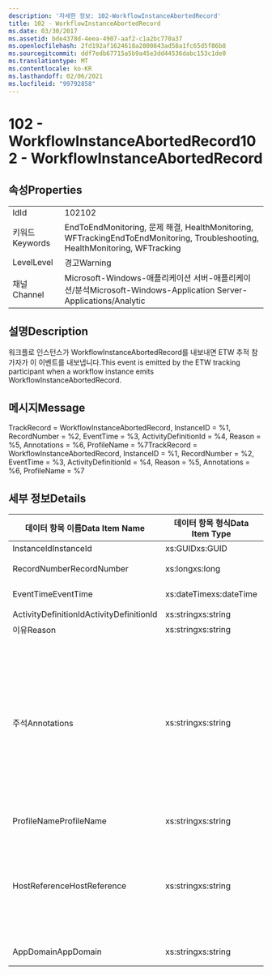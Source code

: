 ```yaml
---
description: '자세한 정보: 102-WorkflowInstanceAbortedRecord'
title: 102 - WorkflowInstanceAbortedRecord
ms.date: 03/30/2017
ms.assetid: bde4378d-4eea-4907-aaf2-c1a2bc770a37
ms.openlocfilehash: 2fd192af1624618a2800843ad58a1fc65d5f86b8
ms.sourcegitcommit: ddf7edb67715a5b9a45e3dd44536dabc153c1de0
ms.translationtype: MT
ms.contentlocale: ko-KR
ms.lasthandoff: 02/06/2021
ms.locfileid: "99792858"
---
```

# <a name="102---workflowinstanceabortedrecord"></a><span data-ttu-id="f989f-103">102 - WorkflowInstanceAbortedRecord</span><span class="sxs-lookup"><span data-stu-id="f989f-103">102 - WorkflowInstanceAbortedRecord</span></span>

## <a name="properties"></a><span data-ttu-id="f989f-104">속성</span><span class="sxs-lookup"><span data-stu-id="f989f-104">Properties</span></span>  
  
|||  
|-|-|  
|<span data-ttu-id="f989f-105">Id</span><span class="sxs-lookup"><span data-stu-id="f989f-105">Id</span></span>|<span data-ttu-id="f989f-106">102</span><span class="sxs-lookup"><span data-stu-id="f989f-106">102</span></span>|  
|<span data-ttu-id="f989f-107">키워드</span><span class="sxs-lookup"><span data-stu-id="f989f-107">Keywords</span></span>|<span data-ttu-id="f989f-108">EndToEndMonitoring, 문제 해결, HealthMonitoring, WFTracking</span><span class="sxs-lookup"><span data-stu-id="f989f-108">EndToEndMonitoring, Troubleshooting, HealthMonitoring, WFTracking</span></span>|  
|<span data-ttu-id="f989f-109">Level</span><span class="sxs-lookup"><span data-stu-id="f989f-109">Level</span></span>|<span data-ttu-id="f989f-110">경고</span><span class="sxs-lookup"><span data-stu-id="f989f-110">Warning</span></span>|  
|<span data-ttu-id="f989f-111">채널</span><span class="sxs-lookup"><span data-stu-id="f989f-111">Channel</span></span>|<span data-ttu-id="f989f-112">Microsoft-Windows-애플리케이션 서버-애플리케이션/분석</span><span class="sxs-lookup"><span data-stu-id="f989f-112">Microsoft-Windows-Application Server-Applications/Analytic</span></span>|  
  
## <a name="description"></a><span data-ttu-id="f989f-113">설명</span><span class="sxs-lookup"><span data-stu-id="f989f-113">Description</span></span>  

 <span data-ttu-id="f989f-114">워크플로 인스턴스가 WorkflowInstanceAbortedRecord를 내보내면 ETW 추적 참가자가 이 이벤트를 내보냅니다.</span><span class="sxs-lookup"><span data-stu-id="f989f-114">This event is emitted by the ETW tracking participant when a workflow instance emits WorkflowInstanceAbortedRecord.</span></span>  
  
## <a name="message"></a><span data-ttu-id="f989f-115">메시지</span><span class="sxs-lookup"><span data-stu-id="f989f-115">Message</span></span>  

 <span data-ttu-id="f989f-116">TrackRecord = WorkflowInstanceAbortedRecord, InstanceID = %1, RecordNumber = %2, EventTime = %3, ActivityDefinitionId = %4, Reason = %5, Annotations = %6, ProfileName = %7</span><span class="sxs-lookup"><span data-stu-id="f989f-116">TrackRecord = WorkflowInstanceAbortedRecord, InstanceID = %1, RecordNumber = %2, EventTime = %3, ActivityDefinitionId = %4, Reason = %5, Annotations = %6, ProfileName = %7</span></span>  
  
## <a name="details"></a><span data-ttu-id="f989f-117">세부 정보</span><span class="sxs-lookup"><span data-stu-id="f989f-117">Details</span></span>  
  
|<span data-ttu-id="f989f-118">데이터 항목 이름</span><span class="sxs-lookup"><span data-stu-id="f989f-118">Data Item Name</span></span>|<span data-ttu-id="f989f-119">데이터 항목 형식</span><span class="sxs-lookup"><span data-stu-id="f989f-119">Data Item Type</span></span>|<span data-ttu-id="f989f-120">설명</span><span class="sxs-lookup"><span data-stu-id="f989f-120">Description</span></span>|  
|--------------------|--------------------|-----------------|  
|<span data-ttu-id="f989f-121">InstanceId</span><span class="sxs-lookup"><span data-stu-id="f989f-121">InstanceId</span></span>|<span data-ttu-id="f989f-122">xs:GUID</span><span class="sxs-lookup"><span data-stu-id="f989f-122">xs:GUID</span></span>|<span data-ttu-id="f989f-123">워크플로의 인스턴스 ID</span><span class="sxs-lookup"><span data-stu-id="f989f-123">The instance id for the workflow</span></span>|  
|<span data-ttu-id="f989f-124">RecordNumber</span><span class="sxs-lookup"><span data-stu-id="f989f-124">RecordNumber</span></span>|<span data-ttu-id="f989f-125">xs:long</span><span class="sxs-lookup"><span data-stu-id="f989f-125">xs:long</span></span>|<span data-ttu-id="f989f-126">내보낸 레코드의 시퀀스 번호</span><span class="sxs-lookup"><span data-stu-id="f989f-126">The sequence number of the emitted record</span></span>|  
|<span data-ttu-id="f989f-127">EventTime</span><span class="sxs-lookup"><span data-stu-id="f989f-127">EventTime</span></span>|<span data-ttu-id="f989f-128">xs:dateTime</span><span class="sxs-lookup"><span data-stu-id="f989f-128">xs:dateTime</span></span>|<span data-ttu-id="f989f-129">이벤트를 내보낸 시간(UTC)</span><span class="sxs-lookup"><span data-stu-id="f989f-129">The time in UTC when the event was emitted</span></span>|  
|<span data-ttu-id="f989f-130">ActivityDefinitionId</span><span class="sxs-lookup"><span data-stu-id="f989f-130">ActivityDefinitionId</span></span>|<span data-ttu-id="f989f-131">xs:string</span><span class="sxs-lookup"><span data-stu-id="f989f-131">xs:string</span></span>|<span data-ttu-id="f989f-132">워크플로의 루트 활동 이름</span><span class="sxs-lookup"><span data-stu-id="f989f-132">The name of the root activity in the workflow</span></span>|  
|<span data-ttu-id="f989f-133">이유</span><span class="sxs-lookup"><span data-stu-id="f989f-133">Reason</span></span>|<span data-ttu-id="f989f-134">xs:string</span><span class="sxs-lookup"><span data-stu-id="f989f-134">xs:string</span></span>|<span data-ttu-id="f989f-135">워크플로가 중단된 이유</span><span class="sxs-lookup"><span data-stu-id="f989f-135">The reason the workflow was aborted</span></span>|  
|<span data-ttu-id="f989f-136">주석</span><span class="sxs-lookup"><span data-stu-id="f989f-136">Annotations</span></span>|<span data-ttu-id="f989f-137">xs:string</span><span class="sxs-lookup"><span data-stu-id="f989f-137">xs:string</span></span>|<span data-ttu-id="f989f-138">이 이벤트에 추가된 주석입니다.</span><span class="sxs-lookup"><span data-stu-id="f989f-138">The annotations that were added to this event.</span></span>  <span data-ttu-id="f989f-139">값은 xml 요소에 a 형식으로 저장 됩니다 \<items> \< item  name = "annotationName" type="System.String"> \</item> \</items> .</span><span class="sxs-lookup"><span data-stu-id="f989f-139">The values are stored in an xml element in the format \<items>\< item  name = "annotationName" type="System.String">annotationValue\</item>\</items>.</span></span>  <span data-ttu-id="f989f-140">주석을 지정 하지 않으면 문자열에가 포함 \<items/> 됩니다.</span><span class="sxs-lookup"><span data-stu-id="f989f-140">If no annotations are specified then the string contains \<items/>.</span></span> <span data-ttu-id="f989f-141">ETW 이벤트 크기는 ETW 버퍼 크기 또는 ETW 이벤트의 최대 페이로드에 따라 제한됩니다.</span><span class="sxs-lookup"><span data-stu-id="f989f-141">The ETW event size is limited by the ETW buffer size or the max payload for an ETW event.</span></span> <span data-ttu-id="f989f-142">이벤트 크기가 ETW 제한을 초과 하면 주석을 삭제 하 고 주석 값을 ...로 대체 하 여 이벤트를 자릅니다. \<items> \</items></span><span class="sxs-lookup"><span data-stu-id="f989f-142">If the size of the event exceeds the ETW limits, then the event is truncated by dropping the annotations and replacing the annotation value with \<items>...\</items>.</span></span>|  
|<span data-ttu-id="f989f-143">ProfileName</span><span class="sxs-lookup"><span data-stu-id="f989f-143">ProfileName</span></span>|<span data-ttu-id="f989f-144">xs:string</span><span class="sxs-lookup"><span data-stu-id="f989f-144">xs:string</span></span>|<span data-ttu-id="f989f-145">이 이벤트를 내보낸 이름 또는 추적 프로필</span><span class="sxs-lookup"><span data-stu-id="f989f-145">The name or the tracking profile that resulted in this event being emitted</span></span>|  
|<span data-ttu-id="f989f-146">HostReference</span><span class="sxs-lookup"><span data-stu-id="f989f-146">HostReference</span></span>|<span data-ttu-id="f989f-147">xs:string</span><span class="sxs-lookup"><span data-stu-id="f989f-147">xs:string</span></span>|<span data-ttu-id="f989f-148">웹 호스팅 서비스의 경우 이 필드는 웹 계층의 서비스를 고유하게 식별합니다.</span><span class="sxs-lookup"><span data-stu-id="f989f-148">For web hosted services, this field uniquely identifies the service in the web hierarchy.</span></span>  <span data-ttu-id="f989f-149">해당 형식은 ' 웹 사이트 이름 응용 프로그램 가상 경로&#124;서비스 가상 경로&#124;ServiceName ' 예: ' Default Web Site/CalculatorApplication&#124;/CalculatorService.svc&#124;CalculatorService '로 정의 됩니다.</span><span class="sxs-lookup"><span data-stu-id="f989f-149">Its format is defined as 'Web Site Name Application Virtual Path&#124;Service Virtual Path&#124;ServiceName' Example: 'Default Web Site/CalculatorApplication&#124;/CalculatorService.svc&#124;CalculatorService'</span></span>|  
|<span data-ttu-id="f989f-150">AppDomain</span><span class="sxs-lookup"><span data-stu-id="f989f-150">AppDomain</span></span>|<span data-ttu-id="f989f-151">xs:string</span><span class="sxs-lookup"><span data-stu-id="f989f-151">xs:string</span></span>|<span data-ttu-id="f989f-152">AppDomain.CurrentDomain.FriendlyName에서 반환되는 문자열입니다.</span><span class="sxs-lookup"><span data-stu-id="f989f-152">The string returned by AppDomain.CurrentDomain.FriendlyName.</span></span>|

